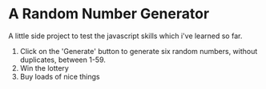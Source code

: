 A Random Number Generator
===============================

A little side project to test the javascript skills which i've learned so far.

1. Click on the 'Generate' button to generate six random numbers, without duplicates, between 1-59.
2. Win the lottery
3. Buy loads of nice things


